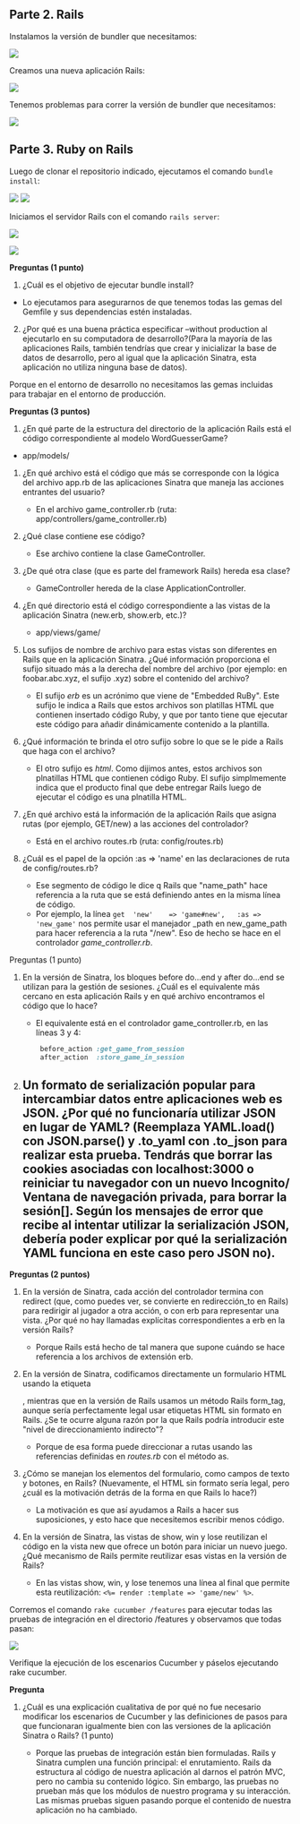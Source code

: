 ## Parte 2. Rails

Instalamos la versión de bundler que necesitamos:

![](sources/2023-10-18-08-08-59.png) 

Creamos una nueva aplicación Rails:

![](sources/2023-10-18-08-10-03.png)

Tenemos problemas para correr la versión de bundler que necesitamos:

![](sources/2023-10-18-08-11-09.png)



## Parte 3. Ruby on Rails

Luego de clonar el repositorio indicado, ejecutamos el comando `bundle install`:

![](sources/2023-10-18-08-33-39.png)
![](sources/2023-10-18-08-42-07.png)

Iniciamos el servidor Rails con el comando `rails server`:

![](sources/2023-10-18-08-36-28.png)


![](sources/2023-10-18-08-38-08.png)

**Preguntas (1 punto)**

1. ¿Cuál es el objetivo de ejecutar bundle install?

- Lo ejecutamos para asegurarnos de que tenemos todas las gemas del Gemfile y sus dependencias estén instaladas.

2. ¿Por qué es una buena práctica especificar –without production al ejecutarlo en su computadora de desarrollo?(Para la mayoría de las aplicaciones Rails, también tendrías que crear y inicializar la base de datos de desarrollo, pero al igual que la aplicación Sinatra, esta aplicación no utiliza ninguna base de datos).

Porque en el entorno de desarrollo no necesitamos las gemas incluidas para trabajar en el entorno de producción.

**Preguntas (3 puntos)**

 1. ¿En qué parte de la estructura del directorio de la aplicación Rails está el código correspondiente al modelo WordGuesserGame?

- app/models/

1. ¿En qué archivo está el código que más se corresponde con la lógica del archivo app.rb de las aplicaciones Sinatra que maneja las acciones entrantes del usuario?

   - En el archivo game_controller.rb (ruta: app/controllers/game_controller.rb)

2. ¿Qué clase contiene ese código?

   - Ese archivo contiene la clase GameController.

3. ¿De qué otra clase (que es parte del framework Rails) hereda esa clase?

   - GameController hereda de la clase ApplicationController.

4. ¿En qué directorio está el código correspondiente a las vistas de la aplicación Sinatra (new.erb, show.erb, etc.)?

   - app/views/game/

5. Los sufijos de nombre de archivo para estas vistas son diferentes en Rails que en la aplicación Sinatra. ¿Qué información proporciona el sufijo situado más a la derecha del nombre del archivo (por ejemplo: en foobar.abc.xyz, el sufijo .xyz) sobre el contenido del archivo?
   - El sufijo _erb_ es un acrónimo que viene de "Embedded RuBy". Este sufijo le indica a Rails que estos archivos son platillas HTML que contienen insertado código Ruby, y que por tanto tiene que ejecutar este código para añadir dinámicamente contenido a la plantilla.
  
6. ¿Qué información te brinda el otro sufijo sobre lo que se le pide a Rails que haga con el archivo?
   - El otro sufijo es _html_. Como dijimos antes, estos archivos son plnatillas HTML que contienen código Ruby. El sufijo simplmemente indica que el producto final que debe entregar Rails luego de ejecutar el código es una plnatilla HTML.
  
7. ¿En qué archivo está la información de la aplicación Rails que asigna rutas (por ejemplo, GET/new) a las acciones del controlador?
   - Está en el archivo routes.rb (ruta: config/routes.rb)
8. ¿Cuál es el papel de la opción :as => 'name' en las declaraciones de ruta de config/routes.rb?
   - Ese segmento de código le dice q Rails que "name_path" hace referencia a la ruta que se está definiendo antes en la misma línea de código.
   - Por ejemplo, la línea `get  'new'    => 'game#new',   :as => 'new_game'` nos permite usar el manejador _path en new_game_path para hacer referencia a la ruta "/new". Eso de hecho se hace en el controlador *game_controller.rb*.

Preguntas (1 punto)

1. En la versión de Sinatra, los bloques before do...end y after do...end se utilizan para la gestión de sesiones. ¿Cuál es el equivalente más cercano en esta aplicación Rails y en qué archivo encontramos el código que lo hace?
    - El equivalente está en el controlador game_controller.rb, en las líneas 3 y 4: 
       ```ruby
        before_action :get_game_from_session
        after_action  :store_game_in_session 
        ```

2. Un formato de serialización popular para intercambiar datos entre aplicaciones web es JSON. ¿Por qué no funcionaría utilizar JSON en lugar de YAML? (Reemplaza YAML.load() con JSON.parse() y .to_yaml con .to_json para realizar esta prueba. Tendrás que borrar las cookies asociadas con localhost:3000 o reiniciar tu navegador con un nuevo Incognito/ Ventana de navegación privada, para borrar la sesión[]. Según los mensajes de error que recibe al intentar utilizar la serialización JSON, debería poder explicar por qué la serialización YAML funciona en este caso pero JSON no). 
    - 

**Preguntas (2 puntos)**

1. En la versión de Sinatra, cada acción del controlador termina con redirect (que, como puedes ver, se convierte en redirección_to en Rails) para redirigir al jugador a otra acción, o con erb para representar una vista. ¿Por qué no hay llamadas explícitas correspondientes a erb en la versión Rails?
    - Porque Rails está hecho de tal manera que supone cuándo se hace referencia a los archivos de extensión erb.
  
2. En la versión de Sinatra, codificamos directamente un formulario HTML usando la etiqueta <form>, mientras que en la versión de Rails usamos un método Rails form_tag, aunque sería perfectamente legal usar etiquetas HTML <form> sin formato en Rails. ¿Se te ocurre alguna razón por la que Rails podría introducir este "nivel de direccionamiento indirecto"?
    - Porque de esa forma puede direccionar a rutas usando las referencias definidas en _routes.rb_ con el método as.
  
3. ¿Cómo se manejan los elementos del formulario, como campos de texto y botones, en Rails? (Nuevamente, el HTML sin formato sería legal, pero ¿cuál es la motivación detrás de la forma en que Rails lo hace?)
    - La motivación es que así ayudamos a Rails a hacer sus suposiciones, y esto hace que necesitemos escribir menos código.
  
4.  En la versión de Sinatra, las vistas de show, win y lose reutilizan el código en la vista new que ofrece un botón para iniciar un nuevo juego. ¿Qué mecanismo de Rails permite reutilizar esas vistas en la versión de Rails?
    - En las vistas show, win, y lose tenemos una línea al final que permite esta reutilización: `<%= render :template => 'game/new' %>`.

Corremos el comando `rake cucumber /features` para ejecutar todas las pruebas de integración en el directorio /features y observamos que todas pasan:

![](sources/2023-10-18-10-17-18.png)

Verifique la ejecución de los escenarios Cucumber y páselos ejecutando rake cucumber.

**Pregunta**

1. ¿Cuál es una explicación cualitativa de por qué no fue necesario modificar los escenarios de Cucumber y las definiciones de pasos para que funcionaran igualmente bien con las versiones de la aplicación Sinatra o Rails? (1 punto)

      - Porque las pruebas de integración están bien formuladas. Rails y Sinatra cumplen una función principal: el enrutamiento. Rails da estructura al código de nuestra aplicación al darnos el patrón MVC, pero no cambia su contenido lógico. Sin embargo, las pruebas no prueban más que los módulos de nuestro programa y su interacción. Las mismas pruebas siguen pasando porque el contenido de nuestra aplicación no ha cambiado.
